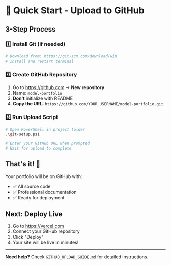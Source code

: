# 🚀 Quick Start - Upload to GitHub

## 3-Step Process

### 1️⃣ **Install Git** (if needed)
```bash
# Download from: https://git-scm.com/download/win
# Install and restart terminal
```

### 2️⃣ **Create GitHub Repository**
1. Go to https://github.com → **New repository**
2. Name: `model-portfolio`
3. **Don't** initialize with README
4. **Copy the URL:** `https://github.com/YOUR_USERNAME/model-portfolio.git`

### 3️⃣ **Run Upload Script**
```bash
# Open PowerShell in project folder
.\git-setup.ps1

# Enter your GitHub URL when prompted
# Wait for upload to complete
```

## That's it! 🎉

Your portfolio will be on GitHub with:
- ✅ All source code
- ✅ Professional documentation  
- ✅ Ready for deployment

## Next: Deploy Live
1. Go to https://vercel.com
2. Connect your GitHub repository
3. Click "Deploy"
4. Your site will be live in minutes!

---

**Need help?** Check `GITHUB_UPLOAD_GUIDE.md` for detailed instructions.